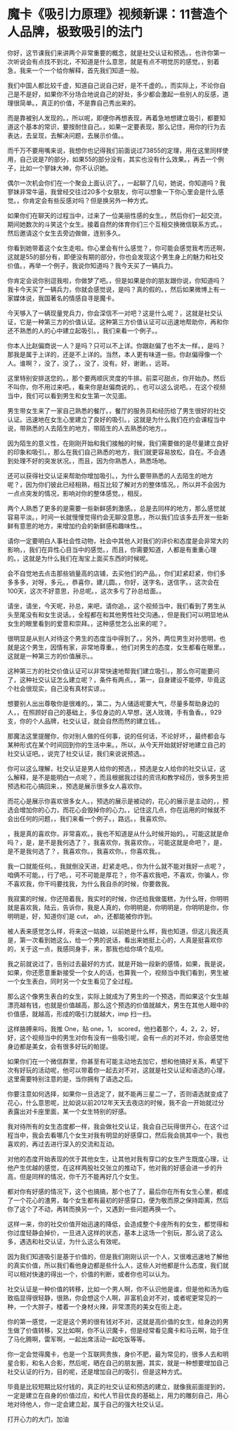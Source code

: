 # 魔卡《吸引力原理》视频新课：11营造个人品牌，极致吸引的法门

你好，这节课我们来讲两个非常重要的概念，就是社交认证和预选。，也许你第一次听说会有点找不到北，不知道是什么意思，就是有点不明觉厉的感觉。，别着急，我来一个一个给你解释，首先我们知道一般。

我们中国人都比较千虚，知道自己说自己好，是不千虚的。，而实际上，不论你自己是不是好，如果你不分场合地说自己的好处，多少都会激起一些别人的反感，道理很简单。，真正的价值，不是靠自己秀出来的。

而是靠被别人发现的。，所以呢，即便你再想表现，再着急地想建立吸引，都要知道这个基本的常识，要按耐住自己。，如果一定要表现，那么记住，用你的行为去表达，去呈现，去解决问题，去展示价值。。

而千万不要用嘴来说，我想你也记得我们前面说过73855的定理，用在这里同样使用，自己说是7的部分，如果55的部分没有，其实也没有什么效果。，再去一个例子，比如一个寥妹大神，你不认识她。

偶尔一次机会你们在一个聚会上面认识了。，一起聊了几句，她说，你知道吗？我寥妹非常牛逼，我曾经交往过20多个女朋友，你可以想象一下你心里会是什么感觉。，你肯定会有些反感对吗？但是换另外一种方式。

如果你们在聊天的过程当中，过来了一位美丽性感的女生。，然后你们一起交流，期间她数次的斗笑这个女生。接着自然的体育你们三个互相交换微信联系方式。，然后邀请这个女生去旁边做做，连别多久。

你看到她带着这个女生走啦。你心里会有什么感觉？，你可能会感觉我考历还啊，这就是55的部分有，即便没有期的部分，你也会发现这个男生身上的魅力和社交价值。，再举一个例子，我说你知道吗？我今天买了一辆兵力。

你肯定会说你别逗我啦，你做梦了吧。，但是如果是你的朋友跟你说，你知道吗？我卡今天买了一辆兵力，你就会感觉说，是吗？真的假的。，然后如果微博上有一家媒体说，我国著名的情感自寻是魔卡。

今天够入了一辆现量党兵力，你会深信不一对吧？这是什么呢？，这就是社交认证，它是一种第三方的价值认证。这种第三方价值认证可以迅速地帮助你，再和你还不熟悉的人的心中建立起吸引。，我们来看一个例子。。

你本人比赵偏商说一人？是吗？只可以不上详。你跟赵偏了也不太一样。，是吗？那我是属于上详的，还是不上详的。当然，本人更有味道一些。你赵偏得像一个人。谁啊？，没了，没了。，没了，没有。好，谢谢。，远哥。

这里特别安排送您的。，那个要两顺灰灵度的牛排。前菜可甜点，你开始办。然后不叫你，你不用过来吧。，看来你是赵偏商说的。，也可以这么说吧。，在这个视频当中，我们可以看到男生和女生第一次见面。

男生带女生来了一家自己熟悉的餐厅。，餐厅的服务员和经历给了男生很好的社交认证。迅速地在女生心里建立了良好的吸引。，这就是为什么我们在约会课程当中说，带熟悉的人去陌生的地方，带陌生的人去熟悉的地方。。

因为陌生的意义性，在刚刚开始和我们接触的时候，我们需要做的是尽量建立良好的印象和吸引。，那么在我们自己熟悉的地方，我们就更容易放松，自在。不会遇到处理不好的突发状况。，而且，因为你熟悉人，熟悉场地。

还可以获得社交认证来帮助你增加吸引。，为什么要带熟悉的人去陌生的地方呢？，因为你们彼此已经相熟，相互比较了解对方的整体情况。，所以并不会因为一点点突发的情况，影响对你的整体感觉。，相反。

两个人熟悉了更多的是需要一些新鲜感刺激感。，总是去同样的地方，那么感觉就容易平淡。，时间一长就慢慢觉得约会无聊没意思。，所以我们应该多去开发一些新鲜有意思的地方，来增加约会的新鲜感和趣味性。。

请你一定要明白人事社会性动物，社会中其他人对我们的评价和态度是会非常大的影响，，我们在异性心目当中的感觉。，而且，你需要知道，人都是有重重心理的。，这就是为什么我们在淘宝上面买东西的时候呢。

会不自觉地去点击那些销量高的店铺，去买他们的产品。，你们赶紧赶紧，你们多多多多，对呀，多元。，恭喜你，建儿圆。，你好，送字名，送信字。，这次会在100天，这次不好意思，孙总呢。，这次多亏了孙总给面。。

请坐，请坐，今天呢，孙总，来吧，请你追。，这个视频当中，我们看到了男生从头至尾没有和女生说话。，全程都在和其他男性社交沟通。，但是我们可以明显地从女生的眼里看到的爱意和崇拜。，这种感觉怎么出来的呢？。

很明显是从别人对待这个男生的态度当中得到了。，另外，两位男生对孙思明，也就是这个男生，因情有家，非常地尊重。，他们对男生的态度，女生都看在眼里。，这就是一种第三方的价值展示。。

这种第三方的社交价值认证可以非常快速地帮我们建立吸引。，那么你可能要问了，这种社交认证怎么建立呢？，条件有两点。，第一，自身建设不能停，毕竟这个社会很现实，自己没有真材实谅，。

想要别人出出尊敬你是很难的。，第二，为人储适呢要大气，尽量多帮助身边的人，，在照顾好自己的基础上，多位身边的人早想，送人玫瑰，手有鱼香。，929支，你的个人品牌，社交认证，就会自然而然的建立钱。。

那魔法这里提醒你，你对别人做的任何事，说的任何话，不论好坏，，最终都会与某种形式在某个时间回到你的生活中来。，所以，从今天开始就好好地建立自己的社交认证吧。，说完了社交认证，我们来说说预选。。

你可以这么理解，社交认证是男人给你的预选，，预选是女人给你的社交认证，这么解释，是不是能明白一点呢？，而且根据我过往的资讯和教学经历，很多男生把预选和花心搞回来，，预选是展示很多女人喜欢你。

而花心是展示你喜欢很多女人。，预选的展示是被动的，花心的展示是主动的，，预选会增加你的心力，而花心会毁掉你的心力。，记住这几点，你在运用的时候就不会出任何的问题，，我们来看一个例子。，路远。，我喜欢你。

，我是真的喜欢你，非常喜欢。，我也不知道是从什么时候开始的。，可能这就是命吗？，是，是不是我何选了？，我喜欢你，我喜欢你。，可能这就是命吧？，是，是不是我何选了？，我喜欢你。，我喜欢你。，你喜欢我。。

我一口就能任何。，我就倒没天进，赶紧走吧。，你为什么就不能对我好一点呢？，咱俩不可能。，行了吧。，可不可能是厚花？，你不喜欢我吧，不喜欢，你骗人，你不喜欢我，你干吗要找我，为什么我自杀的时候，你要救我。

我寂寞的时候，你还陪着我，我实时的时候，你还给我做蛋糕，为什么呀，你明明就是喜欢我，陆云，告诉你，我是人真的，你明明是，你明明是，你明明是你，你明明是，好，知道你们是 cut， ah，还都能被你炸到。

被人表来感觉怎么样，将来这一姑娘，以前她是什么样，我也知道，但这儿我还真是，第一次看到她这么，给一个男的说话，看出来她挺上心的，人真是挺喜欢你的，关于这一点，我感同身手，来，那我也给你填个乱呗。

我之前就说过了，告别过去最好的方式，就是开始一段新的感情，如果，我是说，如果，你还愿意重新接受一个女人的话，也算我一个，视频当中我们看到，男生被一个女生表白，同时另一个女生看见了全过程。

那么这个像男生表白的女生，实际上就成为了男生的一个预选，而如果这个女生越漂亮越有钱，也就是价值越高，那么这个预选的价值就越大，男生在其他人眼中的价值感，就越高，形成的吸引力就越大，imp 扫一扫。

这样胳膊来吗，我推 One，贴 one，1， scored，他扫着那个，4，2，2，好，好，这个视频当中的男生对你有没有一些吸引呢，会有一点的对不对，你会感觉他身边都是美女，会有很多好玩的帕提。

如果你们在一个微信群里，你甚至有可能主动地去加它，想和他搞好关系，希望下次有好玩的活动呢，他可以带着你一起去对不对，这就是社交认证和语选的心理，这里需要特别注意的是，当你拥有了语选之后。

你要注意如何选择，如果你一旦选定了，就不能再三星二一了，否则语选就变成了花心，什么意思呢，比如说以前2012年天天去夜店的时候，我不会一开始就过分表露出对卡座里面，某一个女生特别的好感。

我对待所有的女生态度都一样，我会做社交认证，我会自己玩得很开心，在这个过程当中，我会去看哪几个女生对我有明显的好感穿口，然后我会挑其中一个，我也喜欢的，再过去进行深入的交流和互动。

对他的态度开始表现的优于其他女生，让其他对我有穿口的女生产生既度心理，让他产生优越的感觉，在这样两股社交张立的推动下，他对我的好感会进一步的升高，但是同样的情况，你千万不能再好几个女生。

都对你有好感的情况下，这个也搞搞，那个也了了，最后你在所有女生心里，都成了一个花心的渣男，每个女生都有最初的好感穿口，便为敬而原之保持距离，然后你了这个了不动，再转而换另一个，又遇到一些问题再换一个。

这样一来，你的社交价值开始迅速的降低，会造成整个卡座所有的女生，都觉得和你过度轻静会掉价，一旦进入这样的状态，基本上这场一个别玩，那么说了这么多，遇选和社交认证，为什么这么有效呢。

因为我们知道吸引是基于价值的，但是我们刚刚认识一个人，又很难迅速地了解他的真实价值，所以我们看他身边都是些什么人，这些人对他都是什么态度，我们就可以相对快速的得出一个，价值的判断，或者你也可以认为。

社交认证是一种价值的转移，比如一个男人啊，你不认识他是谁，但是他和汤为临致临显得很轻静，很熟，你会想这个人啊，非富机会对不对，或者呢更常见的一种，一个大胖子，楼着一个身材火辣，非常漂亮的美女在街上走。

你的第一感觉，一定是这个男的很有钱对不对，这就是高价值的女生，给身边的男生做了价值转移，又比如啊，你不认识魔卡，但是经常看见魔卡和马云啊，始于住了马化腾啊，雷军啊，一起出席活动一起吃饭等等。

你一定会觉得魔卡，也是一个互联网贵族，身价不肥，最为常见的，很多人去和明星合影，和名人合影，然后呢，晒在自己的朋友圈，其实，就是一种想要增加自己社交认证的行为，目的呢，还是增加自己的吸引，但是这种方式。

毕竟是比较短期比较付钱的，真正的社交认证和预选的建立，就像我前面提到的，一定是建立在自身的价值过应，和代人节目优良的基础上，用力的雕刻自己，用心地对待他人，你一定会建立起，属于自己的强大社交认证。

打开心力的大门，加油